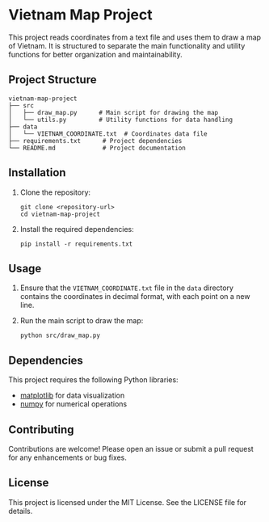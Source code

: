# Vietnam Map Project

This project reads coordinates from a text file and uses them to draw a map of Vietnam. It is structured to separate the main functionality and utility functions for better organization and maintainability.

## Project Structure

```
vietnam-map-project
├── src
│   ├── draw_map.py      # Main script for drawing the map
│   └── utils.py         # Utility functions for data handling
├── data
│   └── VIETNAM_COORDINATE.txt  # Coordinates data file
├── requirements.txt      # Project dependencies
└── README.md             # Project documentation
```

## Installation

1. Clone the repository:
   ```
   git clone <repository-url>
   cd vietnam-map-project
   ```

2. Install the required dependencies:
   ```
   pip install -r requirements.txt
   ```

## Usage

1. Ensure that the `VIETNAM_COORDINATE.txt` file in the `data` directory contains the coordinates in decimal format, with each point on a new line.

2. Run the main script to draw the map:
   ```
   python src/draw_map.py
   ```

## Dependencies

This project requires the following Python libraries:
- [matplotlib](https://matplotlib.org/) for data visualization
- [numpy](https://numpy.org/) for numerical operations

## Contributing

Contributions are welcome! Please open an issue or submit a pull request for any enhancements or bug fixes.

## License

This project is licensed under the MIT License. See the LICENSE file for details.
